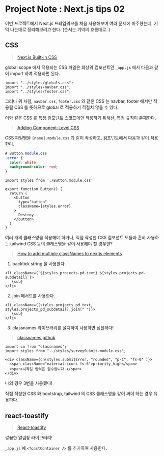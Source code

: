 # Project Note : Next.js tips 02

이번 프로젝트에서 Next.js 프레임워크를 처음 사용해보며 여러 문제에 마주쳤는데, 기억 나는대로 정리해보려고 한다. (순서는 기억의 흐름대로..)

## CSS

>[Next.js Built-in CSS](https://nextjs.org/docs/basic-features/built-in-css-support)

global scope 에서 적용되는 CSS 파일은 최상위 컴포넌트인 `_app.js` 에서 다음과 같이 import 하여 적용하면 된다. 

```react
import "../styles/globals.css";
import "../styles/navbar.css";
import "../styles/footer.css";
```

그러나 위 처럼, `navbar.css`, `footer.css` 와 같은 CSS 는 navbar, footer 에서만 적용될 CSS 를 뜻하므로 global 로 적용하기 적절치 않을 수 있다. 

이와 같은 CSS 를 특정 컴포넌트 스코프에만 적용하기 위해선, 특정 규칙이 존재한다.

>[Adding Component-Level CSS](https://nextjs.org/docs/basic-features/built-in-css-support#adding-component-level-css)

CSS 파일명을 `[name].module.css` 과 같이 작성하고, 컴포넌트에서 다음과 같이 적용한다. 

```css
# Button.module.css
.error {
  color: white;
  background-color: red;
}
```

```react
import styles from './Button.module.css'

export function Button() {
  return (
    <button
      type="button"
      className={styles.error}
    >
      Destroy
    </button>
  )
}
```

여러 개의 클래스명을 적용해야 하거나, 직접 작성한 CSS 컴포넌트 모듈과 흔히 사용하는 tailwind CSS 등의 클래스명을 같이 사용해야 할 경우엔?

>[How to add multiple classNames to nextjs elements](https://stackoverflow.com/questions/65912413/how-to-add-multiple-classnames-to-nextjs-elements)

1. backtick string 을 사용한다. 

```react
<li className={`${styles.projects-pd-text} ${styles.projects-pd-subdetail}`}>
   {sub}
</li>
```

2. join 메서드를 사용한다. 

```react
<li className={[styles.projects_pd_text, styles.projects_pd_subdetail].join(" ")}>
   {sub}
</li>
```

3. classnames 라이브러리를 설치하여 사용하면 심플하다!

>[classnames github](https://github.com/JedWatson/classnames)

```react
import cn from "classnames";
import styles from "../styles/surveySubmit.module.css";

<div className={cn(styles.submitError, "rounded", "p-1", "fs-0" )}>
  <span className="material-icons fs-6">priority_high</span>
  <span>시작일 입력은 필수입니다.</span>
</div>
```

나의 경우 3번을 사용했다!

직접 작성한 CSS 와 bootstrap, tailwind 의 CSS 클래스명을 같이 써야 하는 경우 유용하다. 

## react-toastify 

>[React-toastify](https://fkhadra.github.io/react-toastify/introduction)

깔끔한 알림창 라이브러리!

`_app.js` 에 `<ToastContainer />` 를 추가하여 사용한다.
